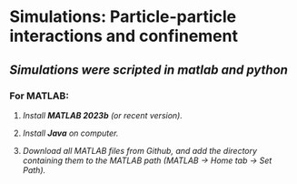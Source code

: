 # Simulations: Particle-particle interactions and confinement

## *Simulations were scripted in matlab and python*

### For MATLAB:
1. _Install **MATLAB 2023b** (or recent version)._

2. _Install **Java** on computer._

3. _Download all MATLAB files from Github, and add the directory containing them to the MATLAB path (MATLAB -> Home tab -> Set Path)._
